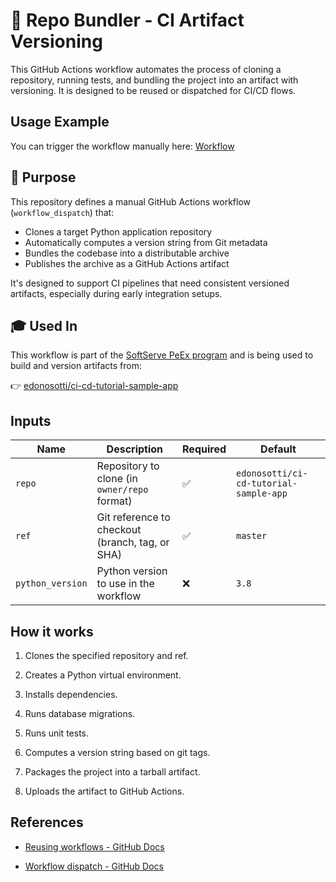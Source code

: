 # 🧱 Repo Bundler - CI Artifact Versioning

This GitHub Actions workflow automates the process of cloning a repository, running tests, and bundling the project into an artifact with versioning. It is designed to be reused or dispatched for CI/CD flows.

## Usage Example

You can trigger the workflow manually here: [Workflow](actions/workflows/dispatch.yml)

## 🚀 Purpose

This repository defines a manual GitHub Actions workflow (`workflow_dispatch`) that:

- Clones a target Python application repository
- Automatically computes a version string from Git metadata
- Bundles the codebase into a distributable archive
- Publishes the archive as a GitHub Actions artifact

It's designed to support CI pipelines that need consistent versioned artifacts, especially during early integration setups.

## 🎓 Used In

This workflow is part of the [SoftServe PeEx program](https://peex.softserveinc.com) and is being used to build and version artifacts from:

👉 [edonosotti/ci-cd-tutorial-sample-app](https://github.com/edonosotti/ci-cd-tutorial-sample-app)

## Inputs

| Name            | Description                               | Required       | Default                                      |
|-----------------|-------------------------------------------|----------      |------------------------------------          |
| `repo`          | Repository to clone (in `owner/repo` format)    | ✅       | `edonosotti/ci-cd-tutorial-sample-app` |
| `ref`           | Git reference to checkout (branch, tag, or SHA) | ✅       | `master`                                 |
| `python_version`| Python version to use in the workflow           | ❌       | `3.8`                                  |


## How it works

1. Clones the specified repository and ref.

2. Creates a Python virtual environment.

3. Installs dependencies.

4. Runs database migrations.

5. Runs unit tests.

6. Computes a version string based on git tags.

7. Packages the project into a tarball artifact.

8. Uploads the artifact to GitHub Actions.

## References

- [Reusing workflows - GitHub Docs](https://docs.github.com/en/actions/using-workflows/reusing-workflows)

- [Workflow dispatch - GitHub Docs](https://docs.github.com/en/actions/using-workflows/events-that-trigger-workflows#workflow_dispatch)
